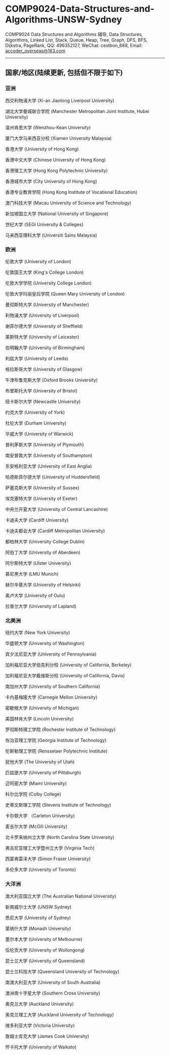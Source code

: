 # COMP9024-Data-Structures-and-Algorithms-UNSW-Sydney
COMP9024 Data Structures and Algorithms 辅导, Data Structures, Algorithms, Linked List, Stack, Queue, Heap, Tree, Graph, DFS, BFS, Dijkstra, PageRank, QQ: 496352127, WeChat: cestbon_688, Email: accoder_overseas@163.com

****

## 国家/地区(陆续更新, 包括但不限于如下)

### 亚洲

西交利物浦大学 (Xi-an Jiaotong Liverpool University)

湖北大学曼城联合学院 (Manchester Metropolitan Joint Institute, Hubei University)

温州肯恩大学 (Wenzhou-Kean University)

厦门大学马来西亚分校 (Xiamen University Malaysia)

香港大学 (University of Hong Kong)

香港中文大学 (Chinese University of Hong Kong)

香港理工大学 (Hong Kong Polytechnic University)

香港城市大学 (City University of Hong Kong)

香港专业教育学院 (Hong Kong Institute of Vocational Education)

澳门科技大学 (Macau University of Science and Technology)

新加坡国立大学 (National University of Singapore)

世纪大学 (SEGi University & Colleges)

马来西亚理科大学 (Universiti Sains Malaysia)

### 欧洲

伦敦大学 (University of London)

伦敦国王大学 (King's College London)

伦敦大学学院 (University College London)

伦敦大学玛丽皇后学院 (Queen Mary University of London)

曼彻斯特大学 (University of Manchester)

利物浦大学 (University of Liverpool)

谢菲尔德大学 (University of Sheffield)

莱斯特大学 (University of Leicester)

伯明翰大学 (University of Birmingham)

利兹大学 (University of Leeds)

格拉斯哥大学 (University of Glasgow)

牛津布鲁克斯大学 (Oxford Brooks University)

布里斯托大学 (University of Bristol)

纽卡斯尔大学 (Newcastle University)

约克大学 (University of York)

杜伦大学 (Durham University)

华威大学 (University of Warwick)

普利茅斯大学 (University of Plymouth)

南安普敦大学 (University of Southampton)

东安格利亚大学 (University of East Anglia)

哈德斯菲尔德大学 (University of Huddersfield)

萨塞克斯大学 (University of Sussex)

埃克塞特大学 (University of Exeter)

中央兰开夏大学 (University of Central Lancashire)

卡迪夫大学 (Cardiff University)

卡迪夫都会大学 (Cardiff Metropolitan University)

都柏林大学 (University College Dublin)

阿伯丁大学 (University of Aberdeen)

阿尔斯特大学 (Ulster University)

慕尼黑大学 (LMU Munich)

赫尔辛基大学 (University of Helsinki)

奥卢大学 (University of Oulu)

拉普兰大学 (University of Lapland)

### 北美洲

纽约大学 (New York University)

华盛顿大学 (University of Washington)

宾夕法尼亚大学 (University of Pennsylvania)

加利福尼亚大学伯克利分校 (University of California, Berkeley)

加利福尼亚大学戴维斯分校 (University of California, Davis)

南加州大学 (University of Southern California)

卡内基梅隆大学 (Carnegie Mellon University)

密歇根大学 (University of Michigan)

美国林肯大学 (Lincoln University)

罗彻斯特理工学院 (Rochester Institute of Technology)

佐治亚理工学院 (Georgia Institute of Technology)

伦斯勒理工学院 (Rensselaer Polytechnic Institute)

犹他大学 (The University of Utah)

匹兹堡大学 (University of Pittsburgh)

迈阿密大学 (Miami University)

科尔比学院 (Colby College)

史蒂文斯理工学院 (Stevens Institute of Technology)

卡尔顿大学 （Carleton University)

麦吉尔大学 (McGill University)

北卡罗来纳州立大学 (North Carolina State University)

弗吉尼亚理工大学暨州立大学 (Virginia Tech)

西蒙弗雷泽大学 (Simon Fraser University)

多伦多大学 (University of Toronto)

### 大洋洲

澳大利亚国立大学 (The Australian National University)

新南威尔士大学 (UNSW Sydney)

悉尼大学 (University of Sydney)

蒙纳什大学 (Monash University)

墨尔本大学 (University of Melbourne)

伍伦贡大学 (University of Wollongong)

昆士兰大学 (University of Queensland)

昆士兰科技大学 (Queensland University of Technology)

南澳大利亚大学 (University of South Australia)

澳洲南十字星大学 (Southern Cross University)

奥克兰大学 (Auckland University)

奥克兰理工大学 (Auckland University of Technology)

维多利亚大学 (Victoria University)

詹姆士库克大学 (James Cook University)

怀卡托大学 (University of Waikato)
